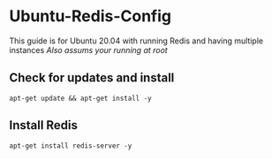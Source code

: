 # Ubuntu-Redis-Config
This guide is for Ubuntu 20.04 with running Redis and having multiple instances
*Also assums your running at root*

## Check for updates and install
`apt-get update && apt-get install -y`

## Install Redis
`apt-get install redis-server -y`
